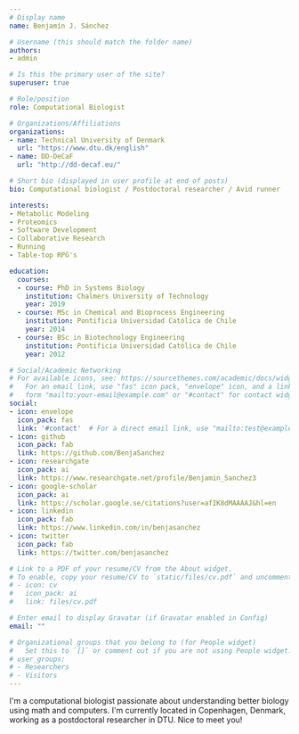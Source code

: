 ```yaml
---
# Display name
name: Benjamín J. Sánchez

# Username (this should match the folder name)
authors:
- admin

# Is this the primary user of the site?
superuser: true

# Role/position
role: Computational Biologist

# Organizations/Affiliations
organizations:
- name: Technical University of Denmark
  url: "https://www.dtu.dk/english"
- name: DD-DeCaF
  url: "http://dd-decaf.eu/"

# Short bio (displayed in user profile at end of posts)
bio: Computational biologist / Postdoctoral researcher / Avid runner

interests:
- Metabolic Modeling
- Proteomics
- Software Development
- Collaborative Research
- Running
- Table-top RPG's

education:
  courses:
  - course: PhD in Systems Biology
    institution: Chalmers University of Technology
    year: 2019
  - course: MSc in Chemical and Bioprocess Engineering
    institution: Pontificia Universidad Católica de Chile
    year: 2014
  - course: BSc in Biotechnology Engineering
    institution: Pontificia Universidad Católica de Chile
    year: 2012

# Social/Academic Networking
# For available icons, see: https://sourcethemes.com/academic/docs/widgets/#icons
#   For an email link, use "fas" icon pack, "envelope" icon, and a link in the
#   form "mailto:your-email@example.com" or "#contact" for contact widget.
social:
- icon: envelope
  icon_pack: fas
  link: '#contact'  # For a direct email link, use "mailto:test@example.org"
- icon: github
  icon_pack: fab
  link: https://github.com/BenjaSanchez
- icon: researchgate
  icon_pack: ai
  link: https://www.researchgate.net/profile/Benjamin_Sanchez3
- icon: google-scholar
  icon_pack: ai
  link: https://scholar.google.se/citations?user=afIK8dMAAAAJ&hl=en
- icon: linkedin
  icon_pack: fab
  link: https://www.linkedin.com/in/benjasanchez
- icon: twitter
  icon_pack: fab
  link: https://twitter.com/benjasanchez

# Link to a PDF of your resume/CV from the About widget.
# To enable, copy your resume/CV to `static/files/cv.pdf` and uncomment the lines below.  
# - icon: cv
#   icon_pack: ai
#   link: files/cv.pdf

# Enter email to display Gravatar (if Gravatar enabled in Config)
email: ""

# Organizational groups that you belong to (for People widget)
#   Set this to `[]` or comment out if you are not using People widget.  
# user_groups:
# - Researchers
# - Visitors
---
```


I'm a computational biologist passionate about understanding better biology using math and computers. I'm currently located in Copenhagen, Denmark, working as a postdoctoral researcher in DTU. Nice to meet you!
